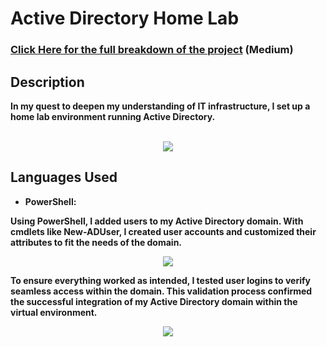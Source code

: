 <h1>Active Directory Home Lab</h1>


 ### [Click Here for the full breakdown of the project](https://medium.com/@smerene/creating-a-home-lab-using-active-directory-351ac31ab181) (Medium)


<h2>Description</h2>
<b>In my quest to deepen my understanding of IT infrastructure, I set up a home lab environment running Active Directory.
</b>
<br />
<br />

<p align="center">
<img src="https://miro.medium.com/v2/resize:fit:720/format:webp/1*ktaDVGsBkXe1qSyH7BRO3A.png"/>
</p>

<h2>Languages Used</h2>

- <b>PowerShell:</b>
<b />

Using PowerShell, I added users to my Active Directory domain. With cmdlets like New-ADUser, I created user accounts and customized their attributes to fit the needs of the domain.

<b />

  <p align="center">
<img src="https://miro.medium.com/v2/resize:fit:720/format:webp/1*2JZFMltwcK5me1xZTFCA3Q.png"/>
</p>

<b >To ensure everything worked as intended, I tested user logins to verify seamless access within the domain. This validation process confirmed the successful integration of my Active Directory domain within the virtual environment.<b >

<p align="center">
<img src="https://miro.medium.com/v2/resize:fit:720/format:webp/1*3gDF_bziNx8GwZjxoAz4ZA.png"/>
</p>

<!--
 ```diff
- text in red
+ text in green
! text in orange
# text in gray
@@ text in purple (and bold)@@
```
--!>
